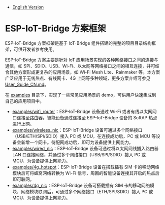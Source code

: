 - [English Version](README.md)

# ESP-IoT-Bridge 方案框架

ESP-IoT-Bridge 方案框架是基于 IoT-Bridge 组件搭建的完整的项目目录结构框架，可供开发者参考使用。

ESP-IoT-Bridge 方案主要是针对 IoT 应用场景实现的各种网络接口之间的连接与通信，如 SPI、SDIO、USB、Wi-Fi、以太网等网络接口之间的相互连接，并可结合其他方案形成更复杂的应用场景，如 Wi-Fi Mesh Lite、Rainmaker 等。本方案广泛应用于无线热点、有线网卡、4G 上网等多种领域，更多方案介绍可参见 [User_Guide_CN.md](components/iot_bridge/User_Guide_CN.md)。

在 [examples](examples) 目录下，实现了一些常见应用场景的 demo，可供用户快速集成到自己的应用项目中。

- [examples/wifi_router](examples/wifi_router)：ESP-IoT-Bridge 设备通过 Wi-Fi 或者有线以太网网口连接至路由器，智能设备通过连接至 ESP-IoT-Bridge 设备的 SoftAP 热点进行上网。
- [examples/wireless_nic](examples/wireless_nic)：ESP-IoT-Bridge 设备可通过多个网络接口（USB/ETH/SPI/SDIO）接入 PC 或 MCU，在连接成功后，PC 或 MCU 等设备会新增一个网卡。待配网成功后，即可为设备提供上网能力。
- [examples/wired_nic](examples/wired_nic)：ESP-IoT-Bridge 设备可通过将以太网网线插入路由器 LAN 口连接网络，并通过多个网络接口（USB/SPI/SDIO）接入 PC 或 MCU，为设备提供上网能力。
- [examples/4g_hotspot](examples/4g_hotspot)：ESP-IoT-Bridge 设备在搭载插有 SIM 卡的移动网络模块后可将蜂窝网络转换为 Wi-Fi 信号，周围的智能设备连接其开启的热点后即可联网。
- [examples/4g_nic](examples/4g_nic)：ESP-IoT-Bridge 设备可搭载插有 SIM 卡的移动网络模块，网络模块联网后，可通过多个网络接口（ETH/SPI/SDIO）接入 PC 或 MCU，为设备提供上网能力。
